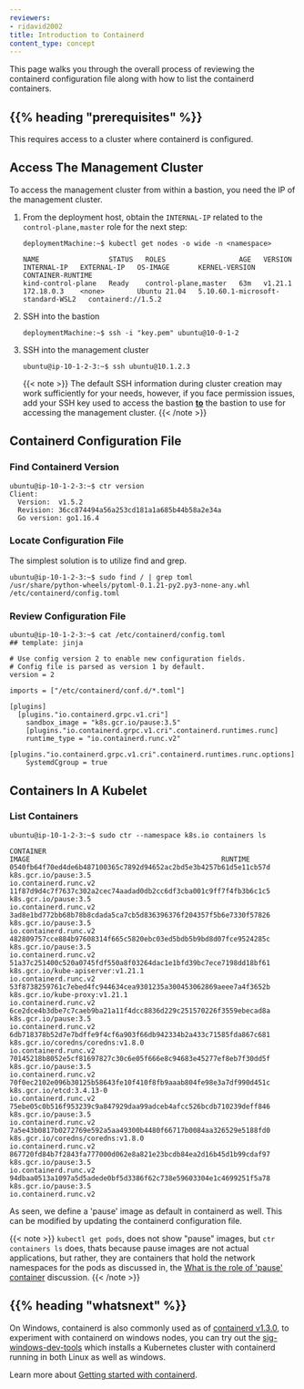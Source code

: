 ```yaml
---
reviewers:
- ridavid2002
title: Introduction to Containerd
content_type: concept
---
```


<!-- overview -->

This page walks you through the overall process of reviewing the containerd configuration file along with how to list the containerd containers.

## {{% heading "prerequisites" %}}

This requires access to a cluster where containerd is configured.

## Access The Management Cluster

To access the management cluster from within a bastion, you need the IP of the management cluster.

<!-- steps -->

1. From the deployment host, obtain the `INTERNAL-IP` related to the `control-plane,master` role for the next step:

    ```shell
    deploymentMachine:~$ kubectl get nodes -o wide -n <namespace>

    NAME                 STATUS   ROLES                  AGE   VERSION   INTERNAL-IP   EXTERNAL-IP   OS-IMAGE       KERNEL-VERSION                      CONTAINER-RUNTIME
    kind-control-plane   Ready    control-plane,master   63m   v1.21.1   172.18.0.3    <none>        Ubuntu 21.04   5.10.60.1-microsoft-standard-WSL2   containerd://1.5.2
    ```

1. SSH into the bastion

    ```shell
    deploymentMachine:~$ ssh -i "key.pem" ubuntu@10-0-1-2
    ```

1. SSH into the management cluster

    ```shell
    ubuntu@ip-10-1-2-3:~$ ssh ubuntu@10.1.2.3
    ```

    {{< note >}}
    The default SSH information during cluster creation may work sufficiently for your needs, however, if you face permission issues, add your SSH key used to access the bastion <b><u>to</u></b> the bastion to use for accessing the management cluster.
    {{< /note >}}

## Containerd Configuration File

### Find Containerd Version

```shell
ubuntu@ip-10-1-2-3:~$ ctr version
Client:
  Version:  v1.5.2
  Revision: 36cc874494a56a253cd181a1a685b44b58a2e34a
  Go version: go1.16.4
```

### Locate Configuration File

The simplest solution is to utilize find and grep.

```shell
ubuntu@ip-10-1-2-3:~$ sudo find / | grep toml
/usr/share/python-wheels/pytoml-0.1.21-py2.py3-none-any.whl
/etc/containerd/config.toml
```

### Review Configuration File

```shell
ubuntu@ip-10-1-2-3:~$ cat /etc/containerd/config.toml
## template: jinja

# Use config version 2 to enable new configuration fields.
# Config file is parsed as version 1 by default.
version = 2

imports = ["/etc/containerd/conf.d/*.toml"]

[plugins]
  [plugins."io.containerd.grpc.v1.cri"]
    sandbox_image = "k8s.gcr.io/pause:3.5"
    [plugins."io.containerd.grpc.v1.cri".containerd.runtimes.runc]
    runtime_type = "io.containerd.runc.v2"
  [plugins."io.containerd.grpc.v1.cri".containerd.runtimes.runc.options]
    SystemdCgroup = true
```

## Containers In A Kubelet

### List Containers

```shell
ubuntu@ip-10-1-2-3:~$ sudo ctr --namespace k8s.io containers ls

CONTAINER                                                           IMAGE                                               RUNTIME
0540fb64f70ed4de6b487100365c7892d94652ac2bd5e3b4257b61d5e11cb57d    k8s.gcr.io/pause:3.5                                io.containerd.runc.v2
11f87d9d4c7f7637c302a2cec74aadad0db2cc6df3cba001c9ff7f4fb3b6c1c5    k8s.gcr.io/pause:3.5                                io.containerd.runc.v2
3ad8e1bd772bb68b78b8cdada5ca7cb5d836396376f204357f5b6e7330f57826    k8s.gcr.io/pause:3.5                                io.containerd.runc.v2
482809757cce884b97608314f665c5820ebc03ed5bdb5b9bd8d07fce9524285c    k8s.gcr.io/pause:3.5                                io.containerd.runc.v2
51a37c251400c520a0745fdf550a8f03264dac1e1bfd39bc7ece7198dd18bf61    k8s.gcr.io/kube-apiserver:v1.21.1                   io.containerd.runc.v2
53f8738259761c7ebed4fc944634cea9301235a300453062869aeee7a4f3652b    k8s.gcr.io/kube-proxy:v1.21.1                       io.containerd.runc.v2
6ce2dce4b3dbe7c7caeb9ba21a11f4dcc8836d229c251570226f3559ebecad8a    k8s.gcr.io/pause:3.5                                io.containerd.runc.v2
6db718378b52d7e7bdffe9f4cf6a903f66db942334b2a433c71585fda867c681    k8s.gcr.io/coredns/coredns:v1.8.0                   io.containerd.runc.v2
70145218b8052e5cf81697827c30c6e05f666e8c94683e45277ef8eb7f30dd5f    k8s.gcr.io/pause:3.5                                io.containerd.runc.v2
70f0ec2102e096b30125b58643fe10f410f8fb9aaab804fe98e3a7df990d451c    k8s.gcr.io/etcd:3.4.13-0                            io.containerd.runc.v2
75ebe05c0b516f953239c9a847929daa99adceb4afcc526bcdb710239deff846    k8s.gcr.io/pause:3.5                                io.containerd.runc.v2
7a5e43b0817b0272769e592a5aa49300b4480f66717b0084aa326529e5188fd0    k8s.gcr.io/coredns/coredns:v1.8.0                   io.containerd.runc.v2
867720fd84b7f2843fa777000d062e8a821e23bcdb84ea2d16b45d1b99cdaf97    k8s.gcr.io/pause:3.5                                io.containerd.runc.v2
94dbaa0513a1097a5d5adede0bf5d3386f62c738e59603304e1c4699251f5a78    k8s.gcr.io/pause:3.5                                io.containerd.runc.v2
```

As seen, we define a 'pause' image as default in containerd as well. This can be modified by updating the containerd configuration file.

{{< note >}}
```kubectl get pods```, does not show "pause" images, but ```ctr containers ls``` does, thats because pause images are not actual applications, but rather, they are containers that hold the network namespaces for the pods as discussed in, the [What is the role of 'pause' container](https://groups.google.com/g/kubernetes-users/c/jVjv0QK4b_o?pli=1) discussion. 
{{< /note >}}

## {{% heading "whatsnext" %}}

On Windows, containerd is also commonly used as of [containerd v1.3.0](https://github.com/containerd/containerd/releases/tag/v1.3.0-beta.0), to experiment with containerd on windows nodes, you can try out the [sig-windows-dev-tools](https://github.com/kubernetes-sigs/sig-windows-dev-tools) which installs a Kubernetes cluster with containerd running in both Linux as well as windows.

Learn more about [Getting started with containerd](https://github.com/containerd/containerd/blob/main/docs/getting-started.md).
